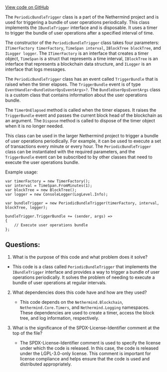 [View code on GitHub](https://github.com/nethermindeth/nethermind/Nethermind.AccountAbstraction/Bundler/PeriodicBundleTrigger.cs)

The `PeriodicBundleTrigger` class is a part of the Nethermind project and is used for triggering a bundle of user operations periodically. This class implements the `IBundleTrigger` interface and is disposable. It uses a timer to trigger the bundle of user operations after a specified interval of time. 

The constructor of the `PeriodicBundleTrigger` class takes four parameters: `ITimerFactory timerFactory`, `TimeSpan interval`, `IBlockTree blockTree`, and `ILogger logger`. The `ITimerFactory` is an interface that creates a timer object, `TimeSpan` is a struct that represents a time interval, `IBlockTree` is an interface that represents a blockchain data structure, and `ILogger` is an interface that logs messages. 

The `PeriodicBundleTrigger` class has an event called `TriggerBundle` that is raised when the timer elapses. The `TriggerBundle` event is of type `EventHandler<BundleUserOpsEventArgs>?`. The `BundleUserOpsEventArgs` class is a custom class that contains information about the user operations bundle. 

The `TimerOnElapsed` method is called when the timer elapses. It raises the `TriggerBundle` event and passes the current block head of the blockchain as an argument. The `Dispose` method is called to dispose of the timer object when it is no longer needed. 

This class can be used in the larger Nethermind project to trigger a bundle of user operations periodically. For example, it can be used to execute a set of transactions every minute or every hour. The `PeriodicBundleTrigger` class can be instantiated with the required parameters, and the `TriggerBundle` event can be subscribed to by other classes that need to execute the user operations bundle. 

Example usage:

```
var timerFactory = new TimerFactory();
var interval = TimeSpan.FromMinutes(1);
var blockTree = new BlockTree();
var logger = new ConsoleLogger(LogLevel.Info);

var bundleTrigger = new PeriodicBundleTrigger(timerFactory, interval, blockTree, logger);

bundleTrigger.TriggerBundle += (sender, args) =>
{
    // Execute user operations bundle
};
```
## Questions: 
 1. What is the purpose of this code and what problem does it solve?
   - This code is a class called `PeriodicBundleTrigger` that implements the `IBundleTrigger` interface and provides a way to trigger a bundle of user operations periodically. It solves the problem of needing to execute a bundle of user operations at regular intervals.

2. What dependencies does this code have and how are they used?
   - This code depends on the `Nethermind.Blockchain`, `Nethermind.Core.Timers`, and `Nethermind.Logging` namespaces. These dependencies are used to create a timer, access the block tree, and log information, respectively.

3. What is the significance of the SPDX-License-Identifier comment at the top of the file?
   - The SPDX-License-Identifier comment is used to specify the license under which the code is released. In this case, the code is released under the LGPL-3.0-only license. This comment is important for license compliance and helps ensure that the code is used and distributed appropriately.